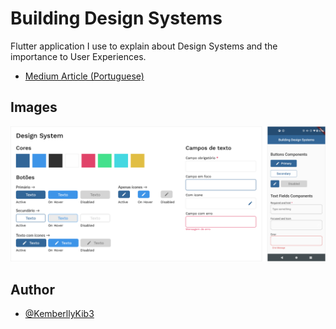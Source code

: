
# Building Design Systems

Flutter application I use to explain about Design Systems and the importance to User Experiences.


 - [Medium Article (Portuguese)](https://kemberllysilva.medium.com/design-systems-com-flutter-d8ff45d6f03e)


## Images

![Design System and App](https://github.com/KemberllyKib3/building-design-systems/blob/main/Design%20System%20and%20Screenshot.png)


## Author

- [@KemberllyKib3](https://www.github.com/KemberllyKib3)

